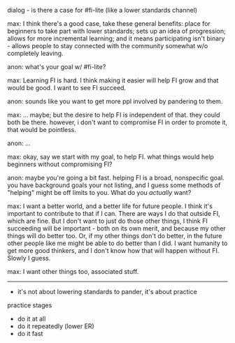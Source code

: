 dialog - is there a case for #fi-lite (like a lower standards channel)

max: I think there's a good case, take these general benefits: place for beginners to take part with lower standards; sets up an idea of progression; allows for more incremental learning; and it means participating isn't binary - allows people to stay connected with the community somewhat w/o completely leaving.

anon: what's your goal w/ #fi-lite?

max: Learning FI is hard. I think making it easier will help FI grow and that would be good. I want to see FI succeed.

anon: sounds like you want to get more ppl involved by pandering to them.

max: ... maybe; but the desire to help FI is independent of that. they could both be there. however, i don't want to compromise FI in order to promote it, that would be pointless.

anon: ...

max: okay, say we start with my goal, to help FI. what things would help beginners without compromising FI?

anon: maybe you're going a bit fast. helping FI is a broad, nonspecific goal. you have background goals your not listing, and I guess some methods of "helping" might be off limits to you. What do you *actually* want?

max: I want a better world, and a better life for future people. I think it's important to contribute to that if I can. There are ways I do that outside FI, which are fine. But I don't want to just do those other things, I think FI succeeding will be important - both on its own merit, and because my other things will do better too. Or, if my other things don't do better, in the future other people like me might be able to do better than I did. I want humanity to get more good thinkers, and I don't know how that will happen without FI. Slowly I guess.

max: I want other things too, associated stuff. 

----

- it's not about lowering standards to pander, it's about practice

practice stages

- do it at all
- do it repeatedly (lower ER)
- do it fast
